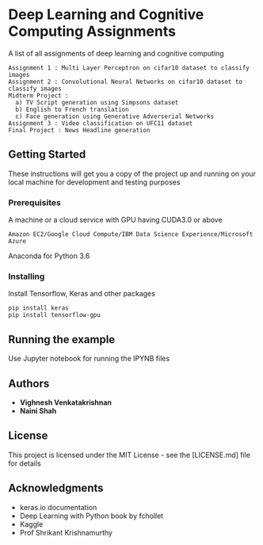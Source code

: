 # Deep Learning and Cognitive Computing Assignments

A list of all assignments of deep learning and cognitive computing
```
Assignment 1 : Multi Layer Perceptron on cifar10 dataset to classify images
Assignment 2 : Convolutional Neural Networks on cifar10 dataset to classify images
Midterm Project :
  a) TV Script generation using Simpsons dataset
  b) English to French translation
  c) Face generation using Generative Adverserial Networks
Assignment 3 : Video classification on UFC11 dataset
Final Project : News Headline generation
```

## Getting Started

These instructions will get you a copy of the project up and running on your local machine for development and testing purposes

### Prerequisites

A machine or a cloud service with GPU having CUDA3.0 or above

```
Amazon EC2/Google Cloud Compute/IBM Data Science Experience/Microsoft Azure
```

Anaconda for Python 3.6

### Installing


Install Tensorflow, Keras and other packages


```
pip install keras
pip install tensorflow-gpu
```



## Running the example

Use Jupyter notebook for running the IPYNB files



## Authors

* **Vighnesh Venkatakrishnan**
* **Naini Shah** 


## License

This project is licensed under the MIT License - see the [LICENSE.md] file for details

## Acknowledgments

* keras.io documentation
* Deep Learning with Python book by fchollet
* Kaggle
* Prof Shrikant Krishnamurthy
